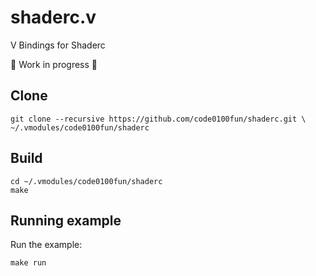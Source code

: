 # shaderc.v

V Bindings for Shaderc

🚧 Work in progress 🚧

## Clone

```
git clone --recursive https://github.com/code0100fun/shaderc.git \
~/.vmodules/code0100fun/shaderc
```

## Build

```
cd ~/.vmodules/code0100fun/shaderc
make
```

## Running example

Run the example:
```
make run
```
